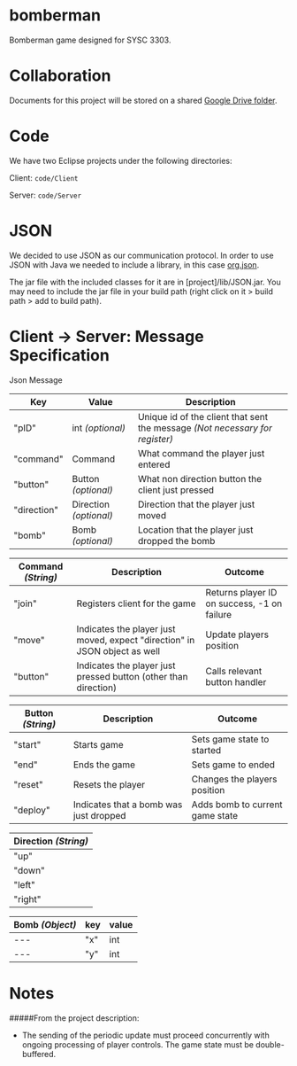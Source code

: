 bomberman
=========

Bomberman game designed for SYSC 3303.

Collaboration
===
Documents for this project will be stored on a shared
[Google Drive folder](https://drive.google.com/a/ryanseys.com/folderview?id=0B-HAHCc4sghKT3lOaEtNazRuSE0&usp=sharing).


Code
===
We have two Eclipse projects under the following directories:

Client: `code/Client`

Server: `code/Server`

JSON
===
We decided to use JSON as our communication protocol.
In order to use JSON with Java we needed to include a
library, in this case [org.json](http://www.json.org/java/index.html).

The jar file with the included classes for it are in [project]/lib/JSON.jar.
You may need to include the jar file in your build path (right click on it >
  build path > add to build path).

Client -> Server: Message Specification
===
Json Message

|Key|Value|Description|
|---|-----|---|
|"pID"|int *(optional)*|Unique id of the client that sent the message *(Not necessary for register)*|
|"command"|Command|What command the player just entered|
|"button"|Button *(optional)*|What non direction button the client just pressed|
|"direction"| Direction *(optional)*| Direction that the player just moved|
|"bomb"|Bomb *(optional)*| Location that the player just dropped the bomb|


|Command *(String)*|Description|Outcome|
|--------|---|---|
|"join"|Registers client for the game|Returns player ID on success, -1 on failure|
|"move"|Indicates the player just moved, expect "direction" in JSON object as well|Update players position|
|"button"|Indicates the player just pressed button (other than direction)| Calls relevant button handler|



|Button *(String)*|Description|Outcome|
|---|---|---|
|"start"|Starts game| Sets game state to started|
|"end"|Ends the game| Sets game to ended|
|"reset"|Resets the player|Changes the players position|
|"deploy"|Indicates that a bomb was just dropped|Adds bomb to current game state|

|Direction *(String)*|
|---|
|"up"|
|"down"|
|"left"|
|"right"|

|Bomb *(Object)*|key|value|
|---|---|---|
|---|"x"|int|
|---|"y"|int|

Notes
===
#####From the project description:
- The sending of the periodic update must proceed concurrently with ongoingprocessing of player controls. The game state must be double-buffered.
